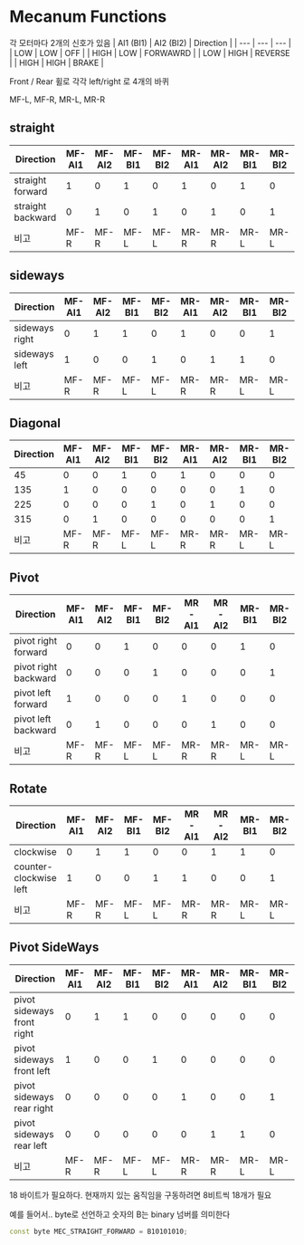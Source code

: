 # Mecanum Functions

각 모터마다 2개의 신호가 있음
| AI1 (BI1) | AI2 (BI2)   | Direction |
| --- | --- | --- | 
| LOW | LOW | OFF |
| HIGH | LOW | FORWAWRD |
| LOW | HIGH | REVERSE |
| HIGH | HIGH | BRAKE |

Front / Rear 휠로 각각 left/right 로 4개의 바퀴  

MF-L, MF-R, MR-L, MR-R

## straight

| Direction | MF-AI1 | MF-AI2 | MF-BI1 | MF-BI2 | MR-AI1 | MR-AI2 | MR-BI1 | MR-BI2 |
| --- | --- | --- | --- | --- | --- | --- | --- | --- |
| straight forward | 1 | 0 | 1 | 0 | 1 | 0 | 1 | 0 |
| straight backward | 0 | 1 | 0 | 1 | 0 | 1 | 0 | 1 |
| 비고 | MF-R | MF-R | MF-L | MF-L | MR-R | MR-R | MR-L | MR-L |


## sideways

| Direction | MF-AI1 | MF-AI2 | MF-BI1 | MF-BI2 | MR-AI1 | MR-AI2 | MR-BI1 | MR-BI2 |
| --- | --- | --- | --- | --- | --- | --- | --- | --- |
| sideways right | 0 | 1 | 1 | 0 | 1 | 0 | 0 | 1 |
| sideways left | 1 | 0 | 0 | 1 | 0 | 1 | 1 | 0 |
| 비고 | MF-R | MF-R | MF-L | MF-L | MR-R | MR-R | MR-L | MR-L |

## Diagonal
| Direction | MF-AI1 | MF-AI2 | MF-BI1 | MF-BI2 | MR-AI1 | MR-AI2 | MR-BI1 | MR-BI2 |
| --- | --- | --- | --- | --- | --- | --- | --- | --- |
| 45 | 0 | 0 | 1 | 0 | 1 | 0 | 0 | 0 |
| 135 | 1 | 0 | 0 | 0 | 0 | 0 | 1 | 0 |
| 225 | 0 | 0 | 0 | 1 | 0 | 1 | 0 | 0 |
| 315 | 0 | 1 | 0 | 0 | 0 | 0 | 0 | 1 |
| 비고 | MF-R | MF-R | MF-L | MF-L | MR-R | MR-R | MR-L | MR-L |

## Pivot
| Direction | MF-AI1 | MF-AI2 | MF-BI1 | MF-BI2 | MR-AI1 | MR-AI2 | MR-BI1 | MR-BI2 |
| --- | --- | --- | --- | --- | --- | --- | --- | --- |
| pivot right forward | 0 | 0 | 1 | 0 | 0 | 0 | 1 | 0 |
| pivot right backward | 0 | 0 | 0 | 1 | 0 | 0 | 0 | 1 |
| pivot left forward | 1 | 0 | 0 | 0 | 1 | 0 | 0 | 0 |
| pivot left backward | 0 | 1 | 0 | 0 | 0 | 1 | 0 | 0 |
| 비고 | MF-R | MF-R | MF-L | MF-L | MR-R | MR-R | MR-L | MR-L |

## Rotate

| Direction | MF-AI1 | MF-AI2 | MF-BI1 | MF-BI2 | MR-AI1 | MR-AI2 | MR-BI1 | MR-BI2 |
| --- | --- | --- | --- | --- | --- | --- | --- | --- |
| clockwise | 0 | 1 | 1 | 0 | 0 | 1 | 1 | 0 |
| counter-clockwise left | 1 | 0 | 0 | 1 | 1 | 0 | 0 | 1 |
| 비고 | MF-R | MF-R | MF-L | MF-L | MR-R | MR-R | MR-L | MR-L |

## Pivot SideWays
| Direction | MF-AI1 | MF-AI2 | MF-BI1 | MF-BI2 | MR-AI1 | MR-AI2 | MR-BI1 | MR-BI2 |
| --- | --- | --- | --- | --- | --- | --- | --- | --- |
| pivot sideways front right | 0 | 1 | 1 | 0 | 0 | 0 | 0 | 0 |
| pivot sideways front left | 1 | 0 | 0 | 1 | 0 | 0 | 0 | 0 |
| pivot sideways rear right | 0 | 0 | 0 | 0 | 1 | 0 | 0 | 1 |
| pivot sideways rear left | 0 | 0 | 0 | 0 | 0 | 1 | 1 | 0 |
| 비고 | MF-R | MF-R | MF-L | MF-L | MR-R | MR-R | MR-L | MR-L |


18 바이트가 필요하다. 현재까지 있는 움직임을 구동하려면 8비트씩 18개가 필요

예를 들어서.. byte로 선언하고 숫자의 B는 binary 넘버를 의미한다 
```cpp
const byte MEC_STRAIGHT_FORWARD = B10101010;
```


